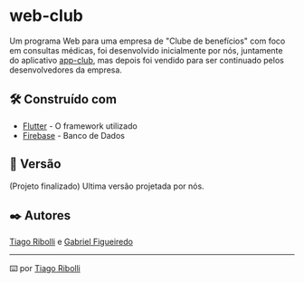 # web-club

Um programa Web para uma empresa de "Clube de benefícios" com foco em consultas médicas, foi desenvolvido inicialmente por nós, juntamente do aplicativo  [app-club](https://github.com/ribollitiago/app-club), mas depois foi vendido para ser continuado pelos desenvolvedores da empresa.

## 🛠️ Construído com

* [Flutter](https://flutter.dev/) - O framework utilizado
* [Firebase](https://firebase.google.com/) - Banco de Dados

## 📌 Versão

(Projeto finalizado) Ultima versão projetada por nós.

## ✒️ Autores

[Tiago Ribolli](https://gist.github.com/ribollitiago) e [Gabriel Figueiredo](https://gist.github.com/GabrielFMA)

---
⌨️ por [Tiago Ribolli](https://gist.github.com/ribollitiago)
